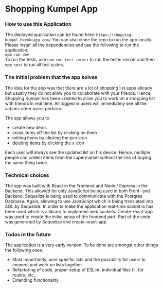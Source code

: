 # Shopping Kumpel App

### How to use this Application

The deployed application can be found here: `https://shopping-kumpel.herokuapp.com/`
You can also clone the repo to run the app locally. Please install all the dependencies and use the following to run the application:  
`npm run dev`  
To run the tests, use `npm run test-server` to run the tester server and then `npm test` to run all test suites. 

### The initial problem that the app solves

The idea for the app was that there are a lot of shopping list apps already but usually they do not allow you to collaborate with your friends. 
Hence, Shopping Kumpel has been created to allow you to work on a shopping list with friends in real time. All logged in users will immediately see all the actions other users perform.

The app allows you to: 
* create new items
* cross items off the list by clicking on them 
* editing items by clicking the pen icon
* deleting items by clicking the x icon

Each user will always see the updated list on his device. Hence, multiple people can collect items from the supermarket without the risk of buying the same thing twice. 

### Technical choices

The app was built with React in the Frontend and Node / Express in the Backend. This allowed for only JavaScript being used in both Front- and Backend.
Sequelize is being used to communicate with the Postgres Database. Again, allowing to use JavaScript which is being translated into SQL by Sequelize.
In order to make the application real-time socket.io has been used which is a library to implement web sockets. 
Create-react-app was used to create the initial setup of the frontend part. 
Part of the code was generated by Sequelize and create-react-app.

### Todos in the future

The application is a very early version. To be done are amongst other things the following ones: 
* Most importantly, user specific lists and the possibility for users to connect and work on lists together
* Refactoring of code, proper setup of ESLint, individual files f.i. for routes, etc...
* Extending functionality 
